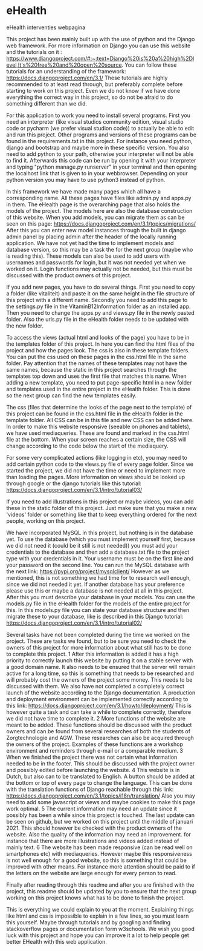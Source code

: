 # eHealth
 eHealth interventies webpagina

This project has been mainly built up with the use of python and the Django web framework. For more information on Django you can use this website and the tutorials on it : https://www.djangoproject.com/#:~:text=Django%20is%20a%20high%2Dlevel,It's%20free%20and%20open%20source. You can follow these tutorials for an understanding of the framework: https://docs.djangoproject.com/en/3.1/ These tutorials are highly recommended to at least read through, but preferably complete before starting to work on this project. Even we do not know if we have done everything the correct way in this project, so do not be afraid to do something different than we did.

For this application to work you need to install several programs. First you need an interpreter (like visual studios community edition, visual studio code or pycharm (we prefer visual studion code)) to actually be able to edit and run this project. Other programs and versions of these programs can be found in the requirements.txt in this project. For instance you need python, django and bootstrap and maybe more in these specific version. You also need to add python to your path, otherwise your interpreter will not be able to find it. Afterwards this code can be run by opening it with your interpreter and typing "python manage.py runserver" in your terminal and then opening the localhost link that is given to in your webbrowser. Depending on your python version you may have to use python3 instead of python. 

In this framework we have made many pages which all have a corresponding name. All these pages have files like admin.py and apps.py in them. The eHealth page is the overarching page that also holds the models of the project. The models here are also the database construction of this website. When you add models, you can migrate them as can be seen on this page: https://docs.djangoproject.com/en/3.1/topics/migrations/ After this you can enter new model instances through the built in django admin panel by placing admin after the header of the locally running application. We have not yet had the time to implement models and database version, so this may be a task the for the next group (maybe who is reading this). These models can also be used to add users with usernames and passwords for login, but it was not needed yet when we worked on it. Login functions may actually not be needed, but this must be discussed with the product owners of this project. 

If you add new pages, you have to do several things. First you need to copy a folder (like vitaliteit) and paste it on the same height in the file structure of this project with a different name. Secondly you need to add this page to the settings.py file in the VitaminB12Information folder as an installed app. Then you need to change the apps.py and views.py file in the newly pasted folder. Also the urls.py file in the eHealth folder needs to be updated with the new folder.

To access the views (actual html and looks of the page) you have to be in the templates folder of this project. In here you can find the html files of the project and how the pages look. The css is also in these template folders. You can put the css used on these pages in the css.html file in the same folder. Pay attention that the names of these templates may not have the same names, because the static in this project searches through the templates top down and uses the first file that matches this name. When adding a new template, you need to put page-specific html in a new folder and templates used in the entire project in the eHealth folder. This is done so the next group can find the new templates easily.

The css (files that determine the looks of the page next to the template) of this project can be found in the css.html file in the eHealth folder in the template folder. All CSS can be in this file and new CSS can be added here. In order to make this website responsive (seeable on phones and tablets), we have used mediaqueries. These are found and marked in the css.html file at the bottom. When your screen reaches a certain size, the CSS will change according to the code below the start of the mediaquery.  

For some very complicated actions (like logging in etc), you may need to add certain python code to the views.py file of every page folder. Since we started the project, we did not have the time or need to implement more than loading the pages. More information on views should be looked up through google or the django tutorials like this tutorial: https://docs.djangoproject.com/en/3.1/intro/tutorial03/

If you need to add illustrations in this project or maybe videos, you can add these in the static folder of this project. Just make sure that you make a new 'videos' folder or something like that to keep everything ordered for the next people, working on this project. 

We have incorporated MySQL in this project, but nothing is in the database yet. To use the database (which you must implement yourself first, because we did not need it (could be it still is not needed)) you must add your credentials to the database and then add a database.txt file to the project type with your credentials in it. Your username must be on the first line and your password on the second line. You can run the MySQL database with the next link: https://pypi.org/project/mysqlclient/
However as we mentioned, this is not something we had time for to research well enough, since we did not needed it yet. If another database has your preference please use this or maybe a database is not needed at all in this project. After this you must describe your database in your models. You can use the models.py file in the eHealth folder for the models of the entire project for this. In this models.py file you can state your database structure and then migrate these to your database, like is described in this Django tutorial: https://docs.djangoproject.com/en/3.1/intro/tutorial02/

Several tasks have not been completed during the time we worked on the project. These are tasks we found, but to be sure you need to check the owners of this project for more information about what still has to be done to complete this project. 
1 After this information is added it has a high priority to correctly launch this website by putting it on a stable server with a good domain name. It also needs to be ensured that the server will remain active for a long time, so this is something that needs to be researched and will probably cost the owners of the project some money. This needs to be discussed with them. We also have not completed a completely correct launch of the website according to the Django documentation. A production and deployment environment can be implemented correctly according to this link: https://docs.djangoproject.com/en/3.1/howto/deployment/ This is however quite a task and can take a while to complete correctly, therefore we did not have time to complete it.
2 More functions of the website are meant to be added. These functions should be discussed with the product owners and can be found from several researches of both the students of Zorgtechnologie and AGW. These researches can also be acquired through the owners of the project. Examples of these functions are a workshop environment and reminders through e-mail or a comparable medium.
3 When we finished the project there was not certain what information needed to be in the footer. This should be discussed with the project owner and possibly edited before launching the website.
4 This website is in Dutch, but also can to be translated to English. A button should be added at the bottom or top of every page to change the language. This can be done with the translation functions of Django reachable through this link: https://docs.djangoproject.com/en/3.1/topics/i18n/translation/ Also you may need to add some javascript or views and maybe cookies to make this page work optimal.
5 The current information may need an update since it possibly has been a while since this project is touched. The last update can be seen on github, but we worked on this project until the middle of januari 2021. This should however be checked with the product owners of the website. Also the quality of the information may need an improvement. for instance that there are more illustrations and videos added instead of mainly text.
6 The website has been made responsive (can be read well on smartphones etc) with mediaqueries. However maybe this responsiveness is not well enough for a good website, so this is something that could be improved with other means. For instance more attention should be paid to if the letters on the website are large enough for every person to read. 

Finally after reading through this readme and after you are finished with the project, this readme should be updated by you to ensure that the next group working on this project knows what has to be done to finish the project.

This is everything we could explain to you at the moment. Explaining things like html and css is impossible to explain in a few lines, so you must learn this yourself. Maybe through tutorials and by googling and finding stackoverflow pages or documentation form w3schools. We wish you good luck with this project and hope you can improve it a lot to help people get better EHealth with this web application.
